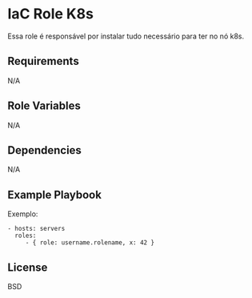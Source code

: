 IaC Role K8s
=========

Essa role é responsável por instalar tudo necessário para ter no nó k8s.

Requirements
------------

N/A

Role Variables
--------------

N/A

Dependencies
------------

N/A

Example Playbook
----------------

Exemplo:

    - hosts: servers
      roles:
         - { role: username.rolename, x: 42 }

License
-------

BSD
